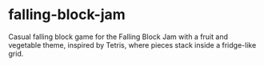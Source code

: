 # falling-block-jam
Casual falling block game for the Falling Block Jam with a fruit and vegetable theme, inspired by Tetris, where pieces stack inside a fridge-like grid.
